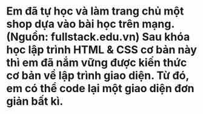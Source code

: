 # Em đã tự học và làm trang chủ một shop dựa vào bài học trên mạng. (Nguồn: fullstack.edu.vn) Sau khóa học lập trình HTML & CSS cơ bản này thì em đã nắm vững được kiến thức cơ bản về lập trình giao diện. Từ đó, em có thể code lại một giao diện đơn giản bất kì.

